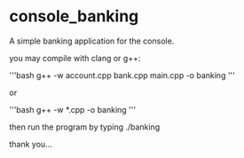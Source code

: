 # console_banking
A simple banking application for the console.


you may compile with clang or g++:

'''bash
g++ -w account.cpp bank.cpp main.cpp -o banking
'''

or

'''bash
g++ -w *.cpp -o banking
'''  

then run the program by typing ./banking

thank you...
